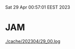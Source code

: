 Sat 29 Apr 00:57:01 EEST 2023
# JAM
<a href='./cache/202304/29_00.log'>./cache/202304/29_00.log</a>
